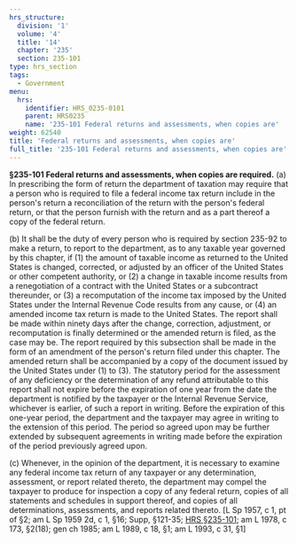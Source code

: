 ```yaml
---
hrs_structure:
  division: '1'
  volume: '4'
  title: '14'
  chapter: '235'
  section: 235-101
type: hrs_section
tags:
  - Government
menu:
  hrs:
    identifier: HRS_0235-0101
    parent: HRS0235
    name: '235-101 Federal returns and assessments, when copies are'
weight: 62540
title: 'Federal returns and assessments, when copies are'
full_title: '235-101 Federal returns and assessments, when copies are'
---
```

**§235-101 Federal returns and assessments, when copies are required.** (a) In prescribing the form of return the department of taxation may require that a person who is required to file a federal income tax return include in the person's return a reconciliation of the return with the person's federal return, or that the person furnish with the return and as a part thereof a copy of the federal return.

(b) It shall be the duty of every person who is required by section 235-92 to make a return, to report to the department, as to any taxable year governed by this chapter, if (1) the amount of taxable income as returned to the United States is changed, corrected, or adjusted by an officer of the United States or other competent authority, or (2) a change in taxable income results from a renegotiation of a contract with the United States or a subcontract thereunder, or (3) a recomputation of the income tax imposed by the United States under the Internal Revenue Code results from any cause, or (4) an amended income tax return is made to the United States. The report shall be made within ninety days after the change, correction, adjustment, or recomputation is finally determined or the amended return is filed, as the case may be. The report required by this subsection shall be made in the form of an amendment of the person's return filed under this chapter. The amended return shall be accompanied by a copy of the document issued by the United States under (1) to (3). The statutory period for the assessment of any deficiency or the determination of any refund attributable to this report shall not expire before the expiration of one year from the date the department is notified by the taxpayer or the Internal Revenue Service, whichever is earlier, of such a report in writing. Before the expiration of this one-year period, the department and the taxpayer may agree in writing to the extension of this period. The period so agreed upon may be further extended by subsequent agreements in writing made before the expiration of the period previously agreed upon.

(c) Whenever, in the opinion of the department, it is necessary to examine any federal income tax return of any taxpayer or any determination, assessment, or report related thereto, the department may compel the taxpayer to produce for inspection a copy of any federal return, copies of all statements and schedules in support thereof, and copies of all determinations, assessments, and reports related thereto. [L Sp 1957, c 1, pt of §2; am L Sp 1959 2d, c 1, §16; Supp, §121-35; [HRS §235-101](/title-14/chapter-235/section-235-101/); am L 1978, c 173, §2(18); gen ch 1985; am L 1989, c 18, §1; am L 1993, c 31, §1]